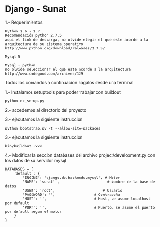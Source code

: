 Django - Sunat
==============

1.- Requerimientos

    Python 2.6 - 2.7
    Recomendación python 2.7.5
    aqui el link de descarga, no olvide elegir el que este acorde a la arquitectura de su sistema operativo
    http://www.python.org/download/releases/2.7.5/

    Mysql 5

    Mysql - python
    no olvide seleccionar el que este acorde a la arquitectura
    http://www.codegood.com/archives/129

Todos los comandos a continuacion hagalos desde una terminal

1.- Instalamos setuptools para poder trabajar con buildout

    python ez_setup.py

2.- accedemos al directorio del proyecto

3.- ejecutamos la siguiente instruccion

    python bootstrap.py -t --allow-site-packages

3.- ejecutamos la siguiente instruccion

    bin/buildout -vvv

4.- Modificar la seccion databases del archivo project/development.py con los datos de su servidor mysql

    DATABASES = {
        'default': {
            'ENGINE': 'django.db.backends.mysql', # Motor
            'NAME': 'sunat' ,                      # Nombre de la base de datos
            'USER': 'root',                      # Usuario
            'PASSWORD': '',                  # Contraseña
            'HOST': '',                      # Host, se asume localhost por default
            'PORT': '',                      # Puerto, se asume el puerto por default segun el motor
        }
    }